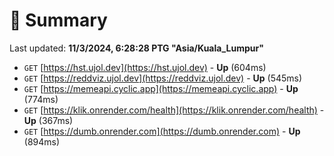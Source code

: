 # 📖 Summary
Last updated: **11/3/2024, 6:28:28 PTG "Asia/Kuala_Lumpur"**

- `GET` [https://hst.ujol.dev](https://hst.ujol.dev) - **Up** (604ms)
- `GET` [https://reddviz.ujol.dev](https://reddviz.ujol.dev) - **Up** (545ms)
- `GET` [https://memeapi.cyclic.app](https://memeapi.cyclic.app) - **Up** (774ms)
- `GET` [https://klik.onrender.com/health](https://klik.onrender.com/health) - **Up** (367ms)
- `GET` [https://dumb.onrender.com](https://dumb.onrender.com) - **Up** (894ms)

